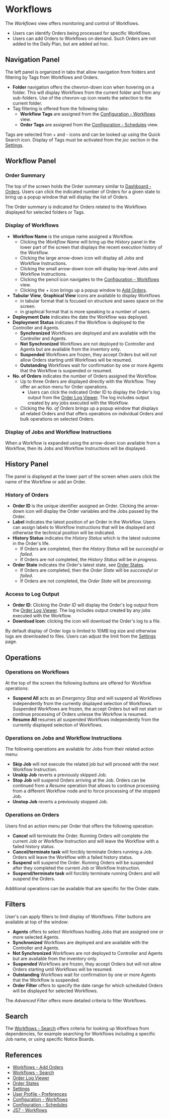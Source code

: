 # Workflows

The *Workflows* view offers monitoring and control of Workflows.

- Users can identify Orders being processed for specific Workflows.
- Users can add Orders to Workflows on demand. Such Orders are not added to the Daily Plan, but are added ad hoc.

## Navigation Panel

The left panel is organized in tabs that allow navigation from folders and filtering by Tags from Workflows and Orders.

- **Folder** navigation offers the chevron-down icon when hovering on a folder. This will display Workflows from the current folder and from any sub-folders. Use of the chevron-up icon resets the selection to the current folder.
- Tag filtering is offered from the following tabs:
  - **Workflow Tags** are assigned from the [Configuration - Workflows](/configuration-workflows) view.
  - **Order Tags** are assigned from the [Configuration - Schedules](/configuration-schedules) view.

Tags are selected fron + and - icons and can be looked up using the Quick Search icon. Display of Tags must be activated from the *joc* section in the [Settings](/settings).

## Workflow Panel

### Order Summary

The top of the screen holds the Order summary similar to [Dashboard - Orders](/dashboard-orders). Users can click the indicated number of Orders for a given state to bring up a popup window that will display the list of Orders.

The Order summary is indicated for Orders related to the Workflows displayed for selected folders or Tags.

### Display of Workflows

- **Workflow Name** is the unique name assigned a Workflow.
  - Clicking the *Workflow Name* will bring up the *History* panel in the lower part of the screen that displays the recent execution history of the Workflow.
  - Clicking the large arrow-down icon will display all Jobs and Workflow Instructions.
  - Clicking the small arrow-down icon will display top-level Jobs and Workflow Instructions.
  - Clicking the pencil icon navigates to the [Configuration - Workflows](/configuration-workflows) view.
  - Clicking the + icon brings up a popup window to [Add Orders](/workflows-orders-add).
- **Tabular View**, **Graphical View** icons are available to display Workflows
  - in tabular format that is focused on structure and saves space on the screen.
  - in graphical format that is more speaking to a number of users.
- **Deployment Date** indicates the date the Workflow was deployed.
- **Deployment Status** indicates if the Workflow is deployed to the Controller and Agents.
  - **Synchronized** Workflows are deployed and are available with the Controller and Agents.
  - **Not Synchronized** Workflows are not deployed to Controller and Agents but are available from the inventory only.
  - **Suspended** Workflows are frozen, they accept Orders but will not allow Orders starting until Workflows will be resumed.
  - **Outstanding** Workflows wait for confirmation by one or more Agents that the Workflow is suspended or resumed.
- **No. of Orders** indicates the number of Orders assigned the Workflow. 
  - Up to three Orders are displayed directly with the Workflow. They offer an action menu for Order operations.
    - Users can click the indicated Order ID to display the Order's log output from the [Order Log Viewer](/order-log). The log includes output created by any jobs executed with the Workflow.
  - Clicking the *No. of Orders* brings up a popup window that displays all related Orders and that offers operations on individual Orders and bulk operations on selected Orders.

### Display of Jobs and Workflow Instructions

When a Workflow is expanded using the arrow-down icon available from a Workflow, then its Jobs and Workflow Instructions will be displayed.

## History Panel

The panel is displayed at the lower part of the screen when users click the name of the Workflow or add an Order.

### History of Orders

- **Order ID** is the unique identifier assigned an Order. Clicking the arrow-down icon will display the Order variables and the Jobs passed by the Order. 
- **Label** indicates the latest position of an Order in the Workflow. Users can assign labels to Workflow Instructions that will be displayed and otherwise the technical position will be indicated.
- **History Status** indicates the *History Status* which is the latest outcome in the Order's life.
  - If Orders are completed, then the *History Status* will be *successful* or *failed*.
  - If Orders are not completed, the *History Status* will be *in progress*.
- **Order State** indicates the Order's latest state, see [Order States](/dashboard-orders).
  - If Orders are completed, then the *Order State* will be *successful* or *failed*.
  - If Orders are not completed, the *Order State* will be *processing*.

### Access to Log Output

- **Order ID**: Clicking the *Order ID* will display the Order's log output from the [Order Log Viewer](/order-log). The log includes output created by any jobs executed with the Workflow.
- **Download Icon**: clicking the icon will download the Order's log to a file.

By default display of Order logs is limited to 10MB log size and otherwise logs are downloaded to files. Users can adjust the limit from the [Settings](/settings) page.

## Operations

### Operations on Workflows

At the top of the screen the following buttons are offered for Workflow operations:

- **Suspend All** acts as an *Emergency Stop* and will suspend all Workflows independently from the currently displayed selection of Workflows. Suspended Workflows are frozen, the accept Orders but will not start or continue processing of Orders unlesse the Workflow is resumed.
- **Resume All** resumes all suspended Workflows independently from the currently displayed selection of Workflows.

### Operations on Jobs and Workflow Instructions

The following operations are available for Jobs from their related action menu:

- **Skip Job** will not execute the related job but will proceed with the next Workflow Instruction.
- **Unskip Job** reverts a previously skipped Job.
- **Stop Job** will suspend Orders arriving at the Job. Orders can be continued from a *Resume* operation that allows to continue processing from a different Workflow node and to force processing of the stopped Job.
- **Unstop Job** reverts a previously stopped Job.

### Operations on Orders

Users find an action menu per Order that offers the following operation:

- **Cancel** will terminate the Order. Running Orders will complete the current Job or Workflow Instruction and will leave the Workflow with a failed history status.
- **Cancel/terminate task** will forcibly terminate Orders running a Job. Orders will leave the Workflow with a failed history status.
- **Suspend** will suspend the Order. Running Orders will be suspended after they completed the current Job or Workflow Instruction.
- **Suspend/terminate task** will forcibly terminate running Orders and will suspend the Orders.

Additional operations can be available that are specific for the Order state.

## Filters

User's can apply filters to limit display of Workflows. Filter buttons are available at top of the window:

- **Agents** offers to select Workflows hodling Jobs that are assigned one or more selected Agents.
- **Synchronized** Workflows are deployed and are available with the Controller and Agents.
- **Not Synchronized** Workflows are not deployed to Controller and Agents but are available from the inventory only.
- **Suspended** Workflows are frozen, they accept Orders but will not allow Orders starting until Workflows will be resumed.
- **Outstanding** Workflows wait for confirmation by one or more Agents that the Workflow is suspended.
- **Order Filter** offers to specify the date range for which scheduled Orders will be displayed for selected Workflows.

The *Advanced Filter* offers more detailed criteria to filter Workflows.

## Search

The [Workflows - Search](/workflows-search) offers criteria for looking up Workflows from dependencies, for example searching for Workflows including a specific Job name, or using specific Notice Boards.

## References

- [Workflows - Add Orders](/workflows-orders-add)
- [Workflows - Search](/workflows-search)
- [Order Log Viewer](/order-log)
- [Order States](/dashboard-orders)
- [Settings](/settings)
- [User Profile - Preferences](/profile-preferences)
- [Configuration - Workflows](/configuration-workflows)
- [Configuration - Schedules](/configuration-schedules)
- [JS7 - Workflows](https://kb.sos-berlin.com/display/JS7/JS7+-+Workflows)
